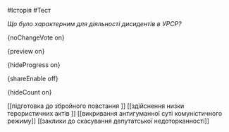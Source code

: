 #Історія #Тест

*Що було характерним для діяльності дисидентів в УРСР?*

{noChangeVote on}

{preview on}

{hideProgress on}

{shareEnable off}

{hideCount on}

[[підготовка до збройного повстання ]]
[[здійснення низки терористичних актів ]]
[[викривання антигуманної суті комуністичного режиму]]
[[заклики до скасування депутатської недоторканності]]
